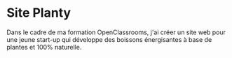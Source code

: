 # Site Planty
Dans le cadre de ma formation OpenClassrooms, j'ai créer un site web pour une jeune start-up qui développe des boissons énergisantes à base de plantes et 100% naturelle.
